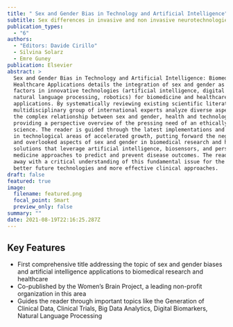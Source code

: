 ```yaml
---
title: " Sex and Gender Bias in Technology and Artificial Intelligence"
subtitle: Sex differences in invasive and non invasive neurotechnologies
publication_types:
  - "6"
authors:
  - "Editors: Davide Cirillo"
  - Silvina Solarz
  - Emre Guney
publication: Elsevier
abstract: >
  Sex and Gender Bias in Technology and Artificial Intelligence: Biomedicine and
  Healthcare Applications details the integration of sex and gender as critical
  factors in innovative technologies (artificial intelligence, digital medicine,
  natural language processing, robotics) for biomedicine and healthcare
  applications. By systematically reviewing existing scientific literature, a
  multidisciplinary group of international experts analyze diverse aspects of
  the complex relationship between sex and gender, health and technology,
  providing a perspective overview of the pressing need of an ethically-informed
  science. The reader is guided through the latest implementations and insights
  in technological areas of accelerated growth, putting forward the neglected
  and overlooked aspects of sex and gender in biomedical research and healthcare
  solutions that leverage artificial intelligence, biosensors, and personalized
  medicine approaches to predict and prevent disease outcomes. The reader comes
  away with a critical understanding of this fundamental issue for the sake of
  better future technologies and more effective clinical approaches.
draft: false
featured: true
image:
  filename: featured.png
  focal_point: Smart
  preview_only: false
summary: ""
date: 2021-08-19T22:16:25.287Z
---
```



## Key Features

* First comprehensive title addressing the topic of sex and gender biases and artificial intelligence applications to biomedical research and healthcare
* Co-published by the Women’s Brain Project, a leading non-profit organization in this area
* Guides the reader through important topics like the Generation of Clinical Data, Clinical Trials, Big Data Analytics, Digital Biomarkers, Natural Language Processing